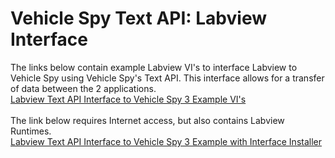 # Vehicle Spy Text API: Labview Interface

The links below contain example Labview VI's to interface Labview to Vehicle Spy using Vehicle Spy's Text API. This interface allows for a transfer of data between the 2 applications.\
[Labview Text API Interface to Vehicle Spy 3 Example VI's](https://cdn.intrepidcs.net/support/VehicleSpy/LabviewTextAPIExampleCode.zip)\
\
The link below requires Internet access, but also contains Labview Runtimes.\
[Labview Text API Interface to Vehicle Spy 3 Example with Interface Installer](https://cdn.intrepidcs.net/support/LabviewTextAPI.zip)
